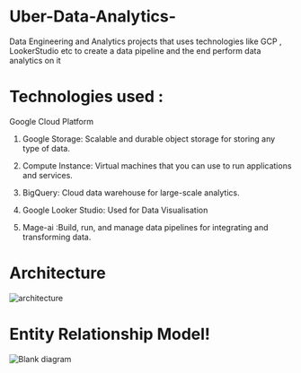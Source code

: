 # Uber-Data-Analytics-
Data Engineering and Analytics projects that uses technologies like GCP , LookerStudio etc to create a data pipeline and the end perform data analytics on it

# Technologies used :

Google Cloud Platform

1) Google Storage: Scalable and durable object storage for storing any type of data.
2) Compute Instance: Virtual machines that you can use to run applications and services.
3) BigQuery: Cloud data warehouse for large-scale analytics.

4) Google Looker Studio: Used for Data Visualisation

5) Mage-ai :Build, run, and manage data pipelines for integrating and transforming data.


# Architecture
![architecture](https://github.com/QuintK2000/Uber-Data-Analytics-/assets/97881829/4d38743b-b4ec-4af1-bc2c-1ab08b6021c0)


# Entity Relationship Model!

![Blank diagram](https://github.com/QuintK2000/Uber-Data-Analytics-/assets/97881829/8c932ff2-f1a2-4630-874c-4df08f082ad7)
